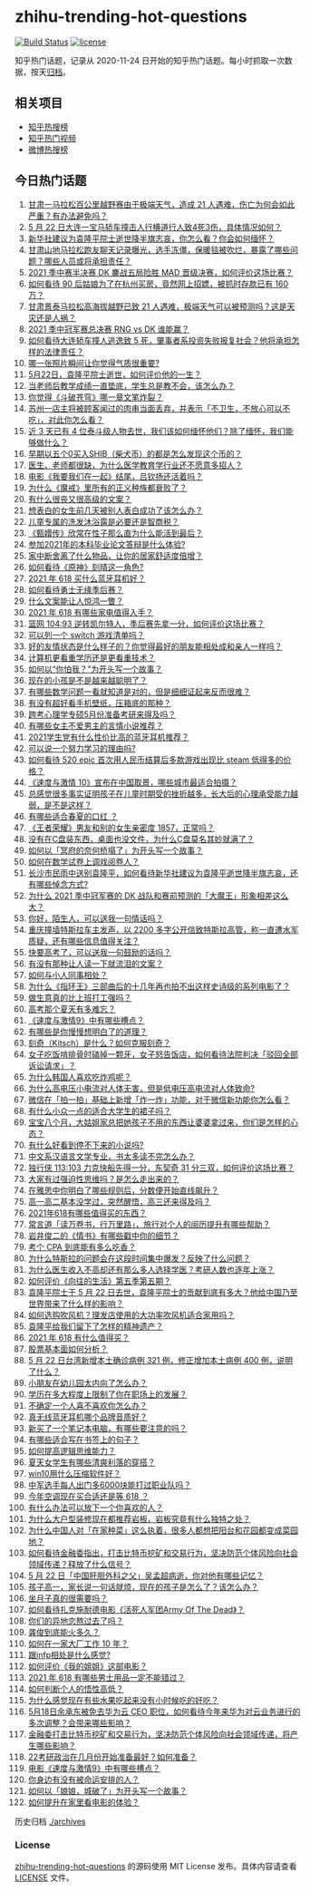 # zhihu-trending-hot-questions

[![Build Status](https://github.com/justjavac/zhihu-trending-hot-questions/workflows/ci/badge.svg?branch=master)](https://github.com/justjavac/zhihu-trending-hot-questions/actions)
[![license](https://img.shields.io/github/license/justjavac/zhihu-trending-hot-questions)](https://github.com/justjavac/zhihu-trending-hot-questions/blob/master/LICENSE)

知乎热门话题，记录从 2020-11-24 日开始的知乎热门话题。每小时抓取一次数据，按天[归档](./archives)。

## 相关项目

- [知乎热搜榜](https://github.com/justjavac/zhihu-trending-top-search)
- [知乎热门视频](https://github.com/justjavac/zhihu-trending-hot-video)
- [微博热搜榜](https://github.com/justjavac/weibo-trending-hot-search)

## 今日热门话题

<!-- BEGIN -->
<!-- 最后更新时间 Sun May 23 2021 15:12:15 GMT+0800 (China Standard Time) -->

1. [甘肃一马拉松百公里越野赛由于极端天气，造成 21
   人遇难，伤亡为何会如此严重？有办法避免吗？](https://www.zhihu.com/question/460921357)
2. [5 月 22
   日大连一宝马轿车撞击人行横道行人致4死3伤，具体情况如何？](https://www.zhihu.com/question/460803059)
3. [新华社建议为袁隆平院士逝世降半旗志哀，你怎么看？你会如何缅怀？](https://www.zhihu.com/question/460853429)
4. [甘肃山地马拉松跑友聊天记录曝光，选手冻僵，保暖毯被吹烂，暴露了哪些问题？哪些人员或将承担责任？](https://www.zhihu.com/question/460936873)
5. [2021 季中赛半决赛 DK 鏖战五局险胜 MAD
   晋级决赛，如何评价这场比赛？](https://www.zhihu.com/question/460860760)
6. [如何看待 90 后姑娘为了在杭州买房，竟然网上招嫖，被抓时存款已有 160
   万？](https://www.zhihu.com/question/460671555)
7. [甘肃景泰马拉松高海拔越野已致 21
   人遇难，极端天气可以被预测吗？这是天灾还是人祸？](https://www.zhihu.com/question/460923810)
8. [2021 季中冠军赛总决赛 RNG vs DK 谁能赢？](https://www.zhihu.com/question/460911288)
9. [如何看待大连轿车撞人逃逸致 5
   死，肇事者系投资失败报复社会？他将承担怎样的法律责任？](https://www.zhihu.com/question/460975066)
10. [哪一张照片瞬间让你觉得气质很重要?](https://www.zhihu.com/question/297341335)
11. [5月22日，袁隆平院士逝世，如何评价他的一生？](https://www.zhihu.com/question/460808291)
12. [当老师后教学成绩一直垫底，学生总是教不会，该怎么办？](https://www.zhihu.com/question/454011860)
13. [你觉得《斗破苍穹》哪一章文笔炸裂？](https://www.zhihu.com/question/455079084)
14. [苏州一店主将被顾客闻过的肉串当面丢弃，并表示「不卫生，不放心可以不吃」，对此你怎么看？](https://www.zhihu.com/question/460604746)
15. [近 3 天已有 4
    位泰斗级人物去世，我们该如何缅怀他们？除了缅怀，我们能够做什么？](https://www.zhihu.com/question/460833743)
16. [早期以五个0买入SHIB（柴犬币）的都是怎么发现这个币的？](https://www.zhihu.com/question/459885822)
17. [医生、老师都很缺，为什么医学教育学行业还不愿意多招人？](https://www.zhihu.com/question/455946878)
18. [电影《我要我们在一起》结尾，吕钦扬还活着吗？](https://www.zhihu.com/question/460496887)
19. [为什么《魔戒》里所有的正义种族都衰败了？](https://www.zhihu.com/question/457060439)
20. [有什么很丧又很高级的文案？](https://www.zhihu.com/question/444780653)
21. [想表白的女生前几天被别人表白成功了该怎么办？](https://www.zhihu.com/question/457390121)
22. [儿童专属的洗发沐浴露是必要还是智商税？](https://www.zhihu.com/question/460350405)
23. [《甄嬛传》欣常在性子那么直为什么能活到最后？](https://www.zhihu.com/question/459465431)
24. [参加2021年的本科毕业论文答辩是什么体验?](https://www.zhihu.com/question/459519640)
25. [家中断舍离了什么物品，让你的居家舒适度倍增？](https://www.zhihu.com/question/455207038)
26. [如何看待《原神》刻晴这一角色?](https://www.zhihu.com/question/421862145)
27. [2021 年 618 买什么蓝牙耳机好？](https://www.zhihu.com/question/454900249)
28. [如何看待勇士无缘季后赛？](https://www.zhihu.com/question/460793468)
29. [什么文案能让人惊鸿一瞥？](https://www.zhihu.com/question/451181423)
30. [2021 年 618 有哪些家电值得入手？](https://www.zhihu.com/question/457694914)
31. [篮网 104:93
    逆转凯尔特人，季后赛先拿一分，如何评价这场比赛？](https://www.zhihu.com/question/460924514)
32. [可以列一个 switch 游戏清单吗？](https://www.zhihu.com/question/454703059)
33. [好的友情状态是什么样子的？你觉得最好的朋友能相处成和亲人一样吗？](https://www.zhihu.com/question/460839642)
34. [计算机更看重学历还是更看重技术？](https://www.zhihu.com/question/454783960)
35. [如何以“你怕我？”为开头写一个故事？](https://www.zhihu.com/question/460340987)
36. [现在的小孩是不是越来越聪明了？](https://www.zhihu.com/question/454361471)
37. [有哪些数学问题一看就知道是对的，但是细细证起来反而很难？](https://www.zhihu.com/question/459708225)
38. [有没有超好看手机壁纸，压箱底的那种？](https://www.zhihu.com/question/453445916)
39. [跨考心理学专硕5月份准备考研来得及吗？](https://www.zhihu.com/question/455988340)
40. [有哪些女主不爱男主的言情小说推荐？](https://www.zhihu.com/question/332914640)
41. [2021学生党有什么性价比高的蓝牙耳机推荐？](https://www.zhihu.com/question/454899465)
42. [可以说一个努力学习的理由吗?](https://www.zhihu.com/question/458937463)
43. [如何看待 520 epic 首次用人民币结算后多款游戏出现比 steam
    低得多的价格？](https://www.zhihu.com/question/460584796)
44. [《速度与激情 10》宣布在中国取景，哪些城市最适合拍摄？](https://www.zhihu.com/question/459923679)
45. [总感觉很多事实证明孩子在儿童时期受的挫折越多，长大后的心理承受能力越弱，是不是这样？](https://www.zhihu.com/question/266704437)
46. [有哪些适合春夏的口红 ？](https://www.zhihu.com/question/319260175)
47. [《王者荣耀》男友和别的女生亲密度 1857，正常吗？](https://www.zhihu.com/question/460112550)
48. [没有在C盘装东西，桌面也没文件，为什么C盘莫名其妙就满了？](https://www.zhihu.com/question/456677257)
49. [如何以「冥府的奈何桥塌了」为开头写一个故事？](https://www.zhihu.com/question/458115472)
50. [如何在数学试卷上调戏阅卷人？](https://www.zhihu.com/question/37124942)
51. [长沙市民雨中送别袁隆平，如何看待新华社建议为袁隆平逝世降半旗志哀，还有哪些悼念方式?](https://www.zhihu.com/question/460850107)
52. [为什么 2021 季中冠军赛的 DK
    战队和赛前预测的「大魔王」形象相差这么大？](https://www.zhihu.com/question/459640343)
53. [你好，陌生人，可以送我一句情话吗？](https://www.zhihu.com/question/459899562)
54. [重庆撞墙特斯拉车主发声，以 2200
    多字公开信致特斯拉高管，称一直遭水军质疑，还有哪些信息值得关注？](https://www.zhihu.com/question/460684619)
55. [快要高考了，可以送我一句鼓励的话吗？](https://www.zhihu.com/question/460632413)
56. [有没有那种让人读一下就流泪的文案？](https://www.zhihu.com/question/436353347)
57. [如何与小人同事相处？](https://www.zhihu.com/question/29195959)
58. [为什么《指环王》三部曲后的十几年再也拍不出这样史诗级的系列电影了？](https://www.zhihu.com/question/381939834)
59. [做生意真的比上班打工强吗？](https://www.zhihu.com/question/327874416)
60. [高考那个夏天有多难忘？](https://www.zhihu.com/question/457178618)
61. [《速度与激情9》中有哪些槽点？](https://www.zhihu.com/question/460503368)
62. [有哪些是你慢慢想明白了的道理？](https://www.zhihu.com/question/350870631)
63. [刻奇（Kitsch）是什么？如何克服刻奇？](https://www.zhihu.com/question/27039705)
64. [女子吃饭啃排骨时磕掉一颗牙，女子怒告饭店，如何看待法院判决「驳回全部诉讼请求」？](https://www.zhihu.com/question/460584839)
65. [为什么韩国人喜欢吃炸鸡呢？](https://www.zhihu.com/question/22146758)
66. [为什么高电压小电流对人体无害，但是低电压高电流对人体致命?](https://www.zhihu.com/question/388159656)
67. [微信在「拍一拍」基础上新增「炸一炸」功能，对于微信新功能你怎么看？](https://www.zhihu.com/question/460330878)
68. [有什么小众一点的适合大学生的裙子吗？](https://www.zhihu.com/question/454817357)
69. [宝宝八个月，大姑姐家总把她孩子不用的东西让婆婆拿过来，你们是怎样的心态？](https://www.zhihu.com/question/460493652)
70. [有什么好看到停不下来的小说吗?](https://www.zhihu.com/question/440502581)
71. [中文系汉语言文学专业，书太多读不完怎么办？](https://www.zhihu.com/question/353004487)
72. [独行侠 113:103 力克快船先得一分，东契奇 31
    分三双，如何评价这场比赛？](https://www.zhihu.com/question/460920237)
73. [大家有过强迫性思维吗？是怎么走出来的？](https://www.zhihu.com/question/400662217)
74. [在雅思中你明白了哪些规则后，分数便开始直线飙升？](https://www.zhihu.com/question/348084694)
75. [高一高二基本没学过，突然醒悟，高三还来得及吗？](https://www.zhihu.com/question/430476316)
76. [2021年618有哪些值得买的东西？](https://www.zhihu.com/question/456666788)
77. [常言道「读万卷书，行万里路」，旅行对个人的阅历提升有哪些帮助？](https://www.zhihu.com/question/460488793)
78. [岩井俊二的《情书》有哪些戳中你的细节？](https://www.zhihu.com/question/364130565)
79. [考个 CPA 到底能有多么吃香？](https://www.zhihu.com/question/335343858)
80. [为什么特斯拉的问题会在这段时间集中爆发？反映了什么问题？](https://www.zhihu.com/question/460594922)
81. [为什么医生收入不高却还有那么多人选择学医？考研人数也逐年上涨？](https://www.zhihu.com/question/459240182)
82. [如何评价《向往的生活》第五季第五期？](https://www.zhihu.com/question/460535700)
83. [袁隆平院士于 5 月 22
    日去世，袁隆平院士的贡献到底有多大？他给中国乃至世界带来了什么样的影响？](https://www.zhihu.com/question/460812976)
84. [如何选购吹风机？理发店使用的大功率吹风机适合家用吗？](https://www.zhihu.com/question/21798839)
85. [袁隆平给我们留下了怎样的精神遗产？](https://www.zhihu.com/question/460831392)
86. [2021 年 618 有什么值得买？](https://www.zhihu.com/question/456666024)
87. [股票基本面如何分析？](https://www.zhihu.com/question/23192771)
88. [5 月 22 日台湾新增本土确诊病例 321 例，修正增加本土病例 400
    例，说明了什么？](https://www.zhihu.com/question/460819141)
89. [小朋友在幼儿园太内向了怎么办？](https://www.zhihu.com/question/369964257)
90. [学历在多大程度上限制了你在职场上的发展？](https://www.zhihu.com/question/460617091)
91. [不确定一个人喜不喜欢你怎么办？](https://www.zhihu.com/question/457733429)
92. [真无线蓝牙耳机哪个品牌音质好？](https://www.zhihu.com/question/448219382)
93. [新买了一个笔记本电脑，有哪些要注意的吗？](https://www.zhihu.com/question/448396633)
94. [有哪些适合写在书签上的句子？](https://www.zhihu.com/question/354166347)
95. [如何提高逻辑思维能力？](https://www.zhihu.com/question/19599216)
96. [夏天女学生有哪些清爽利落的穿搭？](https://www.zhihu.com/question/395417374)
97. [win10用什么压缩软件好？](https://www.zhihu.com/question/267668022)
98. [中军选手每人出门多6000块能打过职业队吗？](https://www.zhihu.com/question/459668976)
99. [今年空调现在买合适还是等 618 ？](https://www.zhihu.com/question/457239251)
100. [有什么办法可以放下一个你喜欢的人？](https://www.zhihu.com/question/423049471)
101. [为什么大户型装修现在都推荐岩板，岩板究竟有什么独特之处？](https://www.zhihu.com/question/453836267)
102. [为什么中国人对「在家种菜」这么执着，很多人都想把阳台和花园都变成菜园地？](https://www.zhihu.com/question/460289845)
103. [如何看待金融委指出，打击比特币挖矿和交易行为，坚决防范个体风险向社会领域传递？释放了什么信号？](https://www.zhihu.com/question/460721703)
104. [5 月 22
     日「中国肝胆外科之父」吴孟超病逝，你对他有哪些记忆？](https://www.zhihu.com/question/460817685)
105. [孩子高一，家长说一句话就烦，现在的孩子是怎么了？该怎么办？](https://www.zhihu.com/question/446145871)
106. [坐月子真的很需要吗？](https://www.zhihu.com/question/430742837)
107. [如何看待扎克施耐德电影《活死人军团Army Of The
     Dead》？](https://www.zhihu.com/question/460696355)
108. [你们的异地恋熬过去了吗？](https://www.zhihu.com/question/460329836)
109. [龚俊到底能火多久？](https://www.zhihu.com/question/456965858)
110. [如何在一家大厂工作 10 年？](https://www.zhihu.com/question/460106786)
111. [跟infp相处是什么感觉?](https://www.zhihu.com/question/333771420)
112. [如何评价《我的姐姐》这部电影？](https://www.zhihu.com/question/453290146)
113. [2021 年 618 有哪些男士用品一定不能错过？](https://www.zhihu.com/question/457158249)
114. [如何判断个人的悟性高低？](https://www.zhihu.com/question/24123447)
115. [为什么感觉现在有些水果吃起来没有小时候吃的好吃？](https://www.zhihu.com/question/393480064)
116. [5月18日余承东被免去华为云 CEO
     职位，如何看待今年来华为对云业务进行的多次调整？会带来哪些影响？](https://www.zhihu.com/question/460199755)
117. [金融委打击比特币挖矿和交易行为，坚决防范个体风险向社会领域传递，将产生哪些影响？](https://www.zhihu.com/question/460718389)
118. [22考研政治在几月份开始准备最好？如何准备？](https://www.zhihu.com/question/460644315)
119. [电影《速度与激情9》中有哪些槽点？](https://www.zhihu.com/question/460424382)
120. [你身边有没有被命运安排的人？](https://www.zhihu.com/question/288026861)
121. [如何以「娘娘，城破了」为开头写一个故事？](https://www.zhihu.com/question/455531791)
122. [如何提升在家里看电影的体验？](https://www.zhihu.com/question/22997019)

<!-- END -->

历史归档 [./archives](./archives)

### License

[zhihu-trending-hot-questions](https://github.com/justjavac/zhihu-trending-hot-questions)
的源码使用 MIT License 发布。具体内容请查看 [LICENSE](./LICENSE) 文件。
